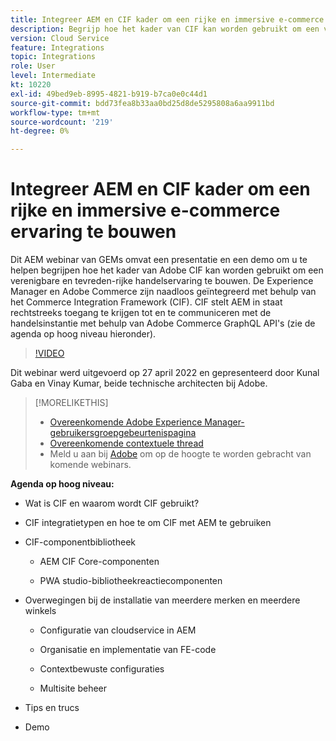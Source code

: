 ```yaml
---
title: Integreer AEM en CIF kader om een rijke en immersive e-commerce ervaring te bouwen
description: Begrijp hoe het kader van CIF kan worden gebruikt om een verenigbare en inhoud-rijke en immersive handelservaring te bouwen.
version: Cloud Service
feature: Integrations
topic: Integrations
role: User
level: Intermediate
kt: 10220
exl-id: 49bed9eb-8995-4821-b919-b7ca0e0c44d1
source-git-commit: bdd73fea8b33aa0bd25d8de5295808a6aa9911bd
workflow-type: tm+mt
source-wordcount: '219'
ht-degree: 0%

---
```


# Integreer AEM en CIF kader om een rijke en immersive e-commerce ervaring te bouwen

Dit AEM webinar van GEMs omvat een presentatie en een demo om u te helpen begrijpen hoe het kader van Adobe CIF kan worden gebruikt om een verenigbare en tevreden-rijke handelservaring te bouwen. De Experience Manager en Adobe Commerce zijn naadloos geïntegreerd met behulp van het Commerce Integration Framework (CIF). CIF stelt AEM in staat rechtstreeks toegang te krijgen tot en te communiceren met de handelsinstantie met behulp van Adobe Commerce GraphQL API&#39;s (zie de agenda op hoog niveau hieronder).

>[!VIDEO](https://video.tv.adobe.com/v/342565/?quality=12&learn=on)

Dit webinar werd uitgevoerd op 27 april 2022 en gepresenteerd door Kunal Gaba en Vinay Kumar, beide technische architecten bij Adobe.

>[!MORELIKETHIS]
>
>* [Overeenkomende Adobe Experience Manager-gebruikersgroepgebeurtenispagina](https://adobe.ly/3O0uXl5/)
>* [Overeenkomende contextuele thread](https://adobe.ly/3jorz5r)
>* Meld u aan bij [Adobe](https://aem-augs.adobe.com/) om op de hoogte te worden gebracht van komende webinars.


**Agenda op hoog niveau:**

* Wat is CIF en waarom wordt CIF gebruikt?

* CIF integratietypen en hoe te om CIF met AEM te gebruiken

* CIF-componentbibliotheek

   * AEM CIF Core-componenten

   * PWA studio-bibliotheekreactiecomponenten

* Overwegingen bij de installatie van meerdere merken en meerdere winkels

   * Configuratie van cloudservice in AEM

   * Organisatie en implementatie van FE-code

   * Contextbewuste configuraties

   * Multisite beheer

* Tips en trucs

* Demo
